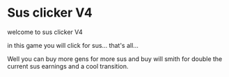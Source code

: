 # Sus clicker V4

welcome to sus clicker V4

in this game you will click for sus... that's all...

Well you can buy more gens for more sus and buy will smith for double the current sus earnings and a cool transition.

